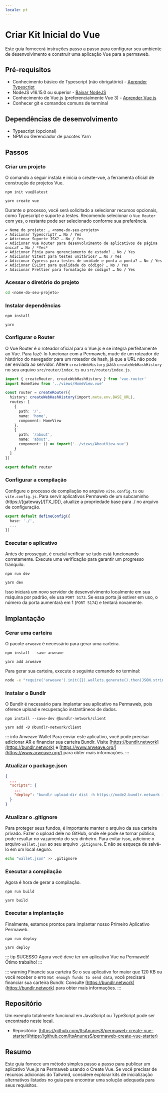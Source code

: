 ```yaml
---
locale: pt
---
```

# Criar Kit Inicial do Vue

Este guia fornecerá instruções passo a passo para configurar seu ambiente de desenvolvimento e construir uma aplicação Vue para a permaweb.

## Pré-requisitos

- Conhecimento básico de Typescript (não obrigatório) - [Aprender Typescript](https://www.typescriptlang.org/docs/)
- NodeJS v16.15.0 ou superior - [Baixar NodeJS](https://nodejs.org/en/download/)
- Conhecimento de Vue.js (preferencialmente Vue 3) - [Aprender Vue.js](https://vuejs.org/)
- Conhecer git e comandos comuns de terminal

## Dependências de desenvolvimento

- Typescript (opcional)
- NPM ou Gerenciador de pacotes Yarn

## Passos

### Criar um projeto

O comando a seguir instala e inicia o create-vue, a ferramenta oficial de construção de projetos Vue.

<CodeGroup>
<CodeGroupItem title="NPM">

```console:no-line-numbers
npm init vue@latest
```

</CodeGroupItem>
<CodeGroupItem title="YARN">

```console:no-line-numbers
yarn create vue
```

</CodeGroupItem>
</CodeGroup>

Durante o processo, você será solicitado a selecionar recursos opcionais, como Typescript e suporte a testes. Recomendo selecionar o `Vue Router` com yes, o restante pode ser selecionado conforme sua preferência.

```console:no-line-numbers
✔ Nome do projeto: … <nome-do-seu-projeto>
✔ Adicionar Typescript? … No / Yes
✔ Adicionar Suporte JSX? … No / Yes
✔ Adicionar Vue Router para desenvolvimento de aplicativos de página única? … No / *Yes*
✔ Adicionar Pinia para gerenciamento de estado? … No / Yes
✔ Adicionar Vitest para testes unitários? … No / Yes
✔ Adicionar Cypress para testes de unidade e ponta a ponta? … No / Yes
✔ Adicionar ESLint para qualidade do código? … No / Yes
✔ Adicionar Prettier para formatação de código? … No / Yes
```

### Acessar o diretório do projeto

```sh
cd <nome-do-seu-projeto>
```

### Instalar dependências

<CodeGroup>
<CodeGroupItem title="NPM">

```console:no-line-numbers
npm install
```

</CodeGroupItem>
<CodeGroupItem title="YARN">

```console:no-line-numbers
yarn
```

</CodeGroupItem>
</CodeGroup>

### Configurar o Router

O Vue Router é o roteador oficial para o Vue.js e se integra perfeitamente ao Vue. Para fazê-lo funcionar com a Permaweb, mude de um roteador de histórico do navegador para um roteador de hash, já que a URL não pode ser enviada ao servidor. Altere `createWebHistory` para `createWebHashHistory` no seu arquivo `src/router/index.ts` ou `src/router/index.js`.

```ts
import { createRouter, createWebHashHistory } from 'vue-router'
import HomeView from '../views/HomeView.vue'

const router = createRouter({
  history: createWebHashHistory(import.meta.env.BASE_URL),
  routes: [
    {
      path: '/',
      name: 'home',
      component: HomeView
    },
    {
      path: '/about',
      name: 'about',
      component: () => import('../views/AboutView.vue')
    }
  ]
})

export default router
```

### Configurar a compilação

Configure o processo de compilação no arquivo `vite.config.ts` ou `vite.config.js`. Para servir aplicativos Permaweb de um subcaminho (https://[gateway]/[TX_ID]), atualize a propriedade base para ./ no arquivo de configuração.

```ts
export default defineConfig({
  base: './',
  ...
})
```

### Executar o aplicativo

Antes de prosseguir, é crucial verificar se tudo está funcionando corretamente. Execute uma verificação para garantir um progresso tranquilo.

<CodeGroup>
<CodeGroupItem title="NPM">

```console:no-line-numbers
npm run dev
```

</CodeGroupItem>
<CodeGroupItem title="YARN">

```console:no-line-numbers
yarn dev
```

</CodeGroupItem>
</CodeGroup>

Isso iniciará um novo servidor de desenvolvimento localmente em sua máquina por padrão, ele usa `PORT 5173`. Se essa porta já estiver em uso, o número da porta aumentará em 1 (`PORT 5174`) e tentará novamente.

## Implantação

### Gerar uma carteira

O pacote `arweave` é necessário para gerar uma carteira.

<CodeGroup>
<CodeGroupItem title="NPM">

```console:no-line-numbers
npm install --save arweave
```

</CodeGroupItem>
<CodeGroupItem title="YARN">

```console:no-line-numbers
yarn add arweave

```

</CodeGroupItem>
</CodeGroup>

Para gerar sua carteira, execute o seguinte comando no terminal:

```sh
node -e "require('arweave').init({}).wallets.generate().then(JSON.stringify).then(console.log.bind(console))" > wallet.json
```

### Instalar o Bundlr

O Bundlr é necessário para implantar seu aplicativo na Permaweb, pois oferece upload e recuperação instantâneos de dados.

<CodeGroup>
<CodeGroupItem title="NPM">

```console:no-line-numbers
npm install --save-dev @bundlr-network/client
```

</CodeGroupItem>
<CodeGroupItem title="YARN">

```console:no-line-numbers
yarn add -D @bundlr-network/client
```

</CodeGroupItem>
</CodeGroup>

::: info Arweave Wallet
Para enviar este aplicativo, você pode precisar adicionar AR e financiar sua carteira Bundlr. Visite [https://bundlr.network](https://bundlr.network) e [https://www.arweave.org/](https://www.arweave.org/) para obter mais informações.
:::

### Atualizar o package.json

```json
{
  ...
  "scripts": {
    ...
    "deploy": "bundlr upload-dir dist -h https://node2.bundlr.network --wallet ./wallet.json -c arweave --index-file index.html --no-confirmation"
  }
}
```

### Atualizar o .gitignore

Para proteger seus fundos, é importante manter o arquivo da sua carteira privado. Fazer o upload dele no GitHub, onde ele pode se tornar público, pode resultar no vazamento do seu dinheiro. Para evitar isso, adicione o arquivo `wallet.json` ao seu arquivo `.gitignore`. E não se esqueça de salvá-lo em um local seguro.

```sh
echo "wallet.json" >> .gitignore
```

### Executar a compilação

Agora é hora de gerar a compilação.

<CodeGroup>
<CodeGroupItem title="NPM">

```console:no-line-numbers
npm run build
```

</CodeGroupItem>
<CodeGroupItem title="YARN">

```console:no-line-numbers
yarn build
```

</CodeGroupItem>
</CodeGroup>

### Executar a implantação

Finalmente, estamos prontos para implantar nosso Primeiro Aplicativo Permaweb.

<CodeGroup>
<CodeGroupItem title="NPM">

```console:no-line-numbers
npm run deploy
```

</CodeGroupItem>
<CodeGroupItem title="YARN">

```console:no-line-numbers
yarn deploy
```

</CodeGroupItem>
</CodeGroup>

::: tip SUCESSO
Agora você deve ter um aplicativo Vue na Permaweb! Ótimo trabalho!
:::

::: warning Financie sua carteira
Se o seu aplicativo for maior que 120 KB ou você receber o erro `Not enough funds to send data`, você precisará financiar sua carteira Bundlr. Consulte [https://bundlr.network](https://bundlr.network) para obter mais informações.
:::

## Repositório

Um exemplo totalmente funcional em JavaScript ou TypeScript pode ser encontrado neste local.

* Repositório: [https://github.com/ItsAnunesS/permaweb-create-vue-starter](https://github.com/ItsAnunesS/permaweb-create-vue-starter)

## Resumo

Este guia fornece um método simples passo a passo para publicar um aplicativo Vue.js na Permaweb usando o Create Vue. Se você precisar de recursos adicionais do Tailwind, considere explorar kits de inicialização alternativos listados no guia para encontrar uma solução adequada para seus requisitos.